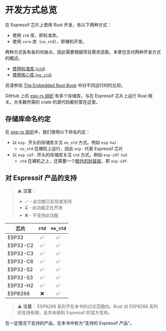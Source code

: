 # 开发方式总览

在 Espressif 芯片上使用 Rust 开发，有以下两种方式：

- 使用 `std` 库，即标准库。
- 使用 `core` 库（`no_std`），即裸机开发。

两种方式各有各的优缺点，因此需要根据项目需求选取。本章包含对两种开发方式的概述。

- [使用标准库 (`std`)][rust-esp-book-std]
- [使用核心库 (`no_std`)][rust-esp-book-no-std]

另请参阅 [The Embedded Rust Book][embedded-rust-book-intro-std] 中对不同运行时的比较。

GitHub 上的 [esp-rs 组织][esp-rs organization] 有多个存储库，与在 Espressif 芯片上运行 Rust 相关。大多数所需的 crate 的源代码都托管在这里。

[rust-esp-book-std]: ./using-the-standard-library.md
[rust-esp-book-no-std]: ./using-the-core-library.md
[embedded-rust-book-intro-std]: https://docs.rust-embedded.org/book/intro/no-std.html#a-no_std-rust-environment
[esp-rs organization]: https://github.com/esp-rs/

## 存储库命名约定

在 [esp-rs 组织][esp-rs organization]中，我们使用以下命名约定：
- 以 `esp-` 开头的存储库关注 `no_std` 方式。例如 `esp-hal`
  - `no_std` 在裸机上运行，因此 `esp-` 代表 Espressif 芯片
- 以 `esp-idf-` 开头的存储库关注 `std` 方式。例如 `esp-idf-hal`
  - `std` 在裸机之上，还需要一个[额外的封装层][additional layer]，即 `esp-idf-`

[additional layer]: https://github.com/espressif/esp-idf

## 对 Espressif 产品的支持

> ⚠️ **注意**：
>
> - ✅ - 此功能已实现或支持
> - ⏳ - 此功能正在开发
> - ❌ - 不支持此功能

| 芯片     | `std` | `no_std` |
| -------- | :---: | :------: |
| ESP32    |   ✅   |    ✅     |
| ESP32-C2 |   ✅   |    ✅     |
| ESP32-C3 |   ✅   |    ✅     |
| ESP32-C6 |   ✅   |    ✅     |
| ESP32-S2 |   ✅   |    ✅     |
| ESP32-S3 |   ✅   |    ✅     |
| ESP32-H2 |   ✅   |    ✅     |
| ESP8266  |   ❌   |    ✅     |

> ⚠️ **注意**： ESP8266 系列不在本书的讨论范围内。Rust 对
> ESP8266 系列的支持有限，且并未得到 Espressif 的官方支持。

在一定情况下支持的产品，在本书中称为“支持的 Espressif 产品”。
